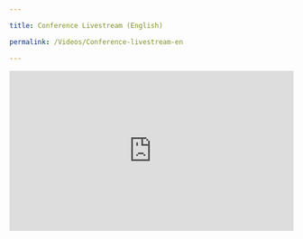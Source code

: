```yaml
---

title: Conference Livestream (English)

permalink: /Videos/Conference-livestream-en

---
```

<div class="bp-vimeo">
  
<div style="padding:56.25% 0 0 0;position:relative;"><iframe src="https://vimeo.com/event/1924445/embed" frameborder="0" allow="autoplay; fullscreen; picture-in-picture" allowfullscreen style="position:absolute;top:0;left:0;width:100%;height:100%;"></iframe></div> 

</div>
